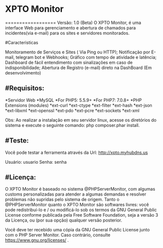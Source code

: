 # XPTO Monitor
==================
Versão: 1.0 (Beta)
O XPTO Monitor, é uma interface Web para gerenciamento e abertura de chamados para incidentes(via e-mail) para os sites e servidores monitorados.

#Caracteristicas

Monitoramento de Serviços e Sites ( Via Ping ou HTTP);
Notificação por E-mail, telegram bot e Webhooks;
Gráfico com tempo de atividade e latência;
Dashboard de fácil entendimento com sinalizações em caso de indisponibilidade;
Abertura de Registro (e-mail) direto na DashBoard (Em desenvolvimento)

#Requisitos:
---------

*Servidor Web
*MySQL 
*For PHP5: 5.5.9+
*For PHP7: 7.0.8+
*PHP Extensions (modules)
  *ext-curl
  *ext-ctype
  *ext-filter
  *ext-hash
  *ext-json
  *ext-libxml
  *ext-openssl
  *ext-pdo
  *ext-pcre
  *ext-sockets
  *ext-xml

Obs: Ao realizar a instalação em seu servidor linux, acesse os diretórios do sistema e execute o seguinte comando: php composer.phar install.

#Teste:
---------

Você pode testar a ferramenta através da Url: http://xpto.myhubdns.us

Usuário: usuario
Senha: senha



#Licença:
---------


O XPTO Monitor é baseado no sistema @PHPServerMonitor, com algumas customs personalizadas para atender a algumas demandas e resolver problemas não supridas pelo sistema de origem. Tanto o @PHPServerMonitor quanto o XPTO Monitor são softwares livres: você pode redistribuí-lo e / ou modificá-lo sob os termos da GNU General Public License conforme publicada pela Free Software Foundation, seja a versão 3 da Licença, ou (por sua opção) qualquer versão posterior.

Você deve ter recebido uma cópia da GNU General Public License junto com o PHP Server Monitor. Caso contrário, consulte https://www.gnu.org/licenses/ .
